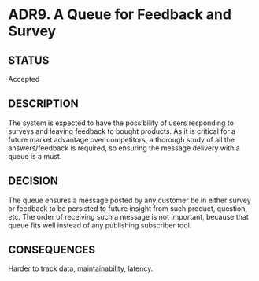 # ADR9. A Queue for Feedback and Survey

## STATUS
Accepted

## DESCRIPTION
The system is expected to have the possibility of users responding to surveys and leaving feedback to bought products. As it is critical for a future market advantage over competitors, a thorough study of all the answers/feedback is required, so ensuring the message delivery with a queue is a must.

## DECISION
The queue ensures a message posted by any customer be in either survey or feedback to be persisted to future insight from such product, question, etc. The order of receiving such a message is not important, because that queue fits well instead of any publishing subscriber tool.

## CONSEQUENCES
Harder to track data, maintainability, latency.